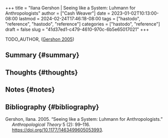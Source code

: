 +++
title = "Ilana Gershon | Seeing like a System: Luhmann for Anthropologists"
author = ["Cash Weaver"]
date = 2023-01-02T10:13:00-08:00
lastmod = 2024-02-24T17:46:18-08:00
tags = ["hastodo", "reference", "hastodo", "reference"]
categories = ["hastodo", "reference"]
draft = false
slug = "41d37ed1-c479-4610-970c-6b5e65017021"
+++

TODO_AUTHOR, (<a href="#citeproc_bib_item_1">Gershon 2005</a>)


## Summary {#summary}


## Thoughts {#thoughts}


## Notes {#notes}


## Bibliography {#bibliography}

<style>.csl-entry{text-indent: -1.5em; margin-left: 1.5em;}</style><div class="csl-bib-body">
  <div class="csl-entry"><a id="citeproc_bib_item_1"></a>Gershon, Ilana. 2005. “Seeing like a System: Luhmann for Anthropologists.” <i>Anthropological Theory</i> 5 (2): 99–116. <a href="https://doi.org/10.1177/1463499605053993">https://doi.org/10.1177/1463499605053993</a>.</div>
</div>
